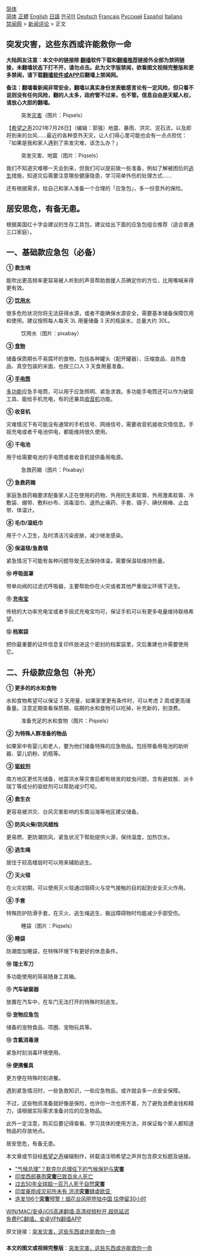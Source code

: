 <!-- 面包屑导航 --> <div class="breadcrumb"><!-- GTranslate: https://gtranslate.io/ -->  <div class="switcher notranslate">  <div class="selected">  <a href="#" onclick="return false;"> 简体</a>  </div>  <div class="option">  <a href="https://www.bannedbook.org" onclick="doGTranslate('zh-CN|zh-CN');jQuery('div.switcher div.selected a').html(jQuery(this).html());return false;" title="简体中文" class="nturl selected"> 简体</a>  <a href="https://www.bannedbook.org/zh-tw/" onclick="doGTranslate('zh-CN|zh-TW');jQuery('div.switcher div.selected a').html(jQuery(this).html());return false;" title="繁體中文" class="nturl"> 正體</a>  <a href="https://www.bannedbook.org/en/" onclick="doGTranslate('zh-CN|en');jQuery('div.switcher div.selected a').html(jQuery(this).html());return false;" title="English" class="nturl"> English</a>  <a href="https://www.bannedbook.org/ja/" onclick="doGTranslate('zh-CN|ja');jQuery('div.switcher div.selected a').html(jQuery(this).html());return false;" title="日本語" class="nturl"> 日語</a>  <a href="https://www.bannedbook.org/ko/" onclick="doGTranslate('zh-CN|ko');jQuery('div.switcher div.selected a').html(jQuery(this).html());return false;" title="한국어" class="nturl"> 한국어</a>  <a href="https://www.bannedbook.org/de/" onclick="doGTranslate('zh-CN|de');jQuery('div.switcher div.selected a').html(jQuery(this).html());return false;" title="Deutsch" class="nturl"> Deutsch</a>  <a href="https://www.bannedbook.org/fr/" onclick="doGTranslate('zh-CN|fr');jQuery('div.switcher div.selected a').html(jQuery(this).html());return false;" title="Français" class="nturl"> Français</a>  <a href="https://www.bannedbook.org/ru/" onclick="doGTranslate('zh-CN|ru');jQuery('div.switcher div.selected a').html(jQuery(this).html());return false;" title="Русский" class="nturl"> Русский</a>  <a href="https://www.bannedbook.org/es/" onclick="doGTranslate('zh-CN|es');jQuery('div.switcher div.selected a').html(jQuery(this).html());return false;" title="Español" class="nturl"> Español</a>  <a href="https://www.bannedbook.org/it/" onclick="doGTranslate('zh-CN|it');jQuery('div.switcher div.selected a').html(jQuery(this).html());return false;" title="Italiano" class="nturl"> Italiano</a>  </div>  </div>      <div class='breadcrumb-sub'><!-- Breadcrumb NavXT 6.3.0 --> <a href="https://www.bannedbook.org/" class="home">禁闻网</a> &gt; <a href="https://www.bannedbook.org/bnews/comments/" class="category">新闻评论</a> &gt; 正文</div></div><h2>突发灾害，这些东西或许能救你一命</h2> <p class="notice"><b>大陆网友注意：本文中的链接除 <a href="https://github.com/bannedbook/fanqiang" >翻墙</a>软件下载和<a href="https://github.com/killgcd/justmysocks/blob/master/README.md">翻墙推荐</a>链接外全部为禁网链接，未翻墙状态下打不开，请勿点击。此为文字版禁闻，欲看图文视频完整版和更多禁闻，请下载<a href="https://github.com/bannedbook/fanqiang">翻墙软件或APP</a>后翻墙上禁闻网。</p><p>备注：翻墙看新闻非常安全，翻墙以真实身份发表敏感言论有一定风险，但只看不说则没有任何风险，翻的人太多，政府管不过来，也不管。信息自由是天赋人权，请放心大胆的翻墙。</b></p>  <div class="entry"> <figure><figcaption>突发<a href="https://www.bannedbook.org/bnews/tag/%E7%81%BE%E5%AE%B3/" class="st_tag internal_tag" rel="tag" title="标签 灾害 下的日志">灾害</a>（图片：Piqsels）         </figcaption></figure> <p>【<span class='wp_keywordlink_affiliate'><a href="https://www.soundofhope.org" title="希望之声" target="_blank">希望之声</a></span>2021年7月26日】（编辑：郭强）地震、暴雨、洪灾、泥石流，以及即将到来的台风……最近的各种意外天灾，让人们得心里可能也会有一点点担忧：「如果是我和家人遇到了突发灾难，该怎么办？」</p> <figure><figcaption>突发灾害、地震（图片：Piqsels）</figcaption></figure> <p>我们不知道灾难哪一天会到来，但我们可以提前做一些准备，例如了解被困后的<span class='wp_keywordlink'><a href="https://www.bannedbook.org/forum5/topic38.html" title="劫难逃生有秘诀" target="_blank">逃生</a></span>措施，知道灾后需要注意哪些健康隐患，学习简单外伤的处理方式……</p> <p>还有根据需求，给自己和家人准备一个合理的「应急包」，多一份意外的保险。</p> <h2>居安思危，有备无患。</h2> <p>根据美国红十字会建议的生存工具包，建议给出下面的应急包组合推荐（适合普通三口家庭）。</p> <h2>一、基础款应急包（必备）</h2> <p><strong>① 救生哨</strong></p> <p>能吹出更高频率更容易被人听到的声音帮助救援人员确定你的方位，比用嘴喊来得更有效。</p> <p><strong>② <a href="https://www.bannedbook.org/bnews/tag/%E9%A5%AE%E7%94%A8%E6%B0%B4/" class="st_tag internal_tag" rel="tag" title="标签 饮用水 下的日志">饮用水</a></strong></p> <p>很多危险状况你将无法获得水源，或者不能确保水源安全，需要基本储备保障饮用和使用。建议按照每人每天 3L 用量储备 3 天的瓶装水，总量大约 30L。</p> <figure><figcaption>饮用水（图片：pixabay）</figcaption></figure> <p><strong>③ <a href="https://www.bannedbook.org/bnews/tag/%e9%a3%9f%e7%89%a9/" class="st_tag internal_tag" rel="tag" title="标签 食物 下的日志">食物</a></strong></p> <p>储备保质期长不易腐坏的食物，包括各种罐头（配开罐器）、压缩食品、自热食品、真空包装的米面，也按三口人 3 天食用量准备。</p> <p><strong>④ <a href="https://www.bannedbook.org/bnews/tag/%E6%89%8B%E7%94%B5%E7%AD%92/" class="st_tag internal_tag" rel="tag" title="标签 手电筒 下的日志">手电筒</a></strong></p> <p><a href="https://www.bannedbook.org/bnews/tag/%E5%A4%9A%E5%8A%9F%E8%83%BD/" class="st_tag internal_tag" rel="tag" title="标签 多功能 下的日志">多功能</a>应急手电筒，可以用于应急照明、紧急求救。多功能手电筒还可以作为破窗工具、能给手机充电，有的还兼具<a href="https://www.bannedbook.org/bnews/tag/%E6%94%B6%E9%9F%B3%E6%9C%BA/" class="st_tag internal_tag" rel="tag" title="标签 收音机 下的日志">收音机</a>功能。</p> <p><strong>⑤ 收音机</strong></p> <p>灾难情况下有可能没有通常的手机信号、网络信号，需要收音机接收灾情信息。手摇充电或者干电池供电，都能维持很久使用。</p> <p><strong>⑥ 干电池</strong></p>  <p>用于给需要电池的手电筒或者收音机提供备用电源。</p> <figure><figcaption>急救药箱（图片：Pixabay）</figcaption></figure> <p><strong>⑦ 急救药箱</strong></p> <p>家庭急救药箱要求配备家人正在使用的药物、外用抗生素软膏、外用激素软膏、冷敷袋、绷带、敷料纱布、消毒湿巾、退热止痛药、手套、镊子、碘伏棉棒、止血带、体温计。</p> <p><strong>⑧ 毛巾/湿纸巾</strong></p> <p>用于个人卫生，及时清洁污染皮肤，减少继发感染。</p> <p><strong>⑨ 保温毯/急救毯</strong></p> <p>紧急情况下可能有各种问题导致无法保持体温，需要保温毯维持热量。</p> <p><strong>⑩ 呼吸面罩</strong></p> <p>带单向阀的过滤式呼吸器，主要帮助你在火灾或者其他严重烟尘环境下逃生。</p> <p><strong>⑪ <a href="https://www.bannedbook.org/bnews/tag/%E5%85%85%E7%94%B5%E5%AE%9D/" class="st_tag internal_tag" rel="tag" title="标签 充电宝 下的日志">充电宝</a></strong></p> <p>传统的大功率充电宝或者手摇式充电宝均可，保证手机可以有更多电量维持联络希望。</p> <p><strong>⑫ 档案袋</strong></p> <p>把你最重要的证件信息复印件放进这个密封的档案袋里，灾后重建也许需要使用它。</p> <h2>二、升级款应急包（补充）</h2> <p><strong>① 更多的的水和食物</strong></p> <p>水和食物希望可以保证 3 天用量，如果家里更有条件时，可以考虑 2 周或更高储备量。注意定期查看保质期，临期的水和食物可以吃掉，补充新的，别浪费。</p>  <figure><figcaption>准备充足的水和食物（图片：Piqsels）</figcaption></figure> <p><strong>② 为特殊人群准备的物品</strong></p> <p>如果家中有婴儿和老人，要为他们储备特殊的应急物品。包括带备用电池的助听器、婴儿奶粉、奶瓶等。</p> <p><strong>③ <a href="https://www.bannedbook.org/bnews/tag/%E9%A9%B1%E8%9A%8A%E5%89%82/" class="st_tag internal_tag" rel="tag" title="标签 驱蚊剂 下的日志">驱蚊剂</a></strong></p> <p>南方地区更优先储备，地震洪水等灾害后都有继发的蚊虫问题，含有避蚊胺、派卡瑞丁等成分的驱蚊剂可以帮助减少叮咬。</p> <p><strong>④ 救生衣</strong></p> <p>更容易被洪灾、台风灾害影响的东南沿海等地区建议储备。</p> <p><strong>⑤ 防风火柴/防风蜡烛</strong></p> <p>更易燃、更防潮防风，紧急状况下帮助提供火源，保持温度，加热饮水。</p> <p><strong>⑥ 逃生绳</strong></p> <p>居住于较高楼层时可以用来辅助逃生。</p> <p><strong>⑦ 灭火毯</strong></p> <p>在火灾初期，可以使用灭火毯通过阻碍火与空气接触的目的起到安全灭火作用。</p> <p><strong>⑧ 手套</strong></p> <p>特殊防护防滑手套，在灭火、逃生绳逃生、搬运障碍物时均能减少手部受伤。</p> <figure><figcaption>睡袋（图片：Piqsels）</figcaption></figure> <p><strong>⑨ 睡袋</strong></p>  <p>防潮垫加睡袋，在特殊环境下有更好的休息条件。</p> <p><strong>⑩ 瑞士军刀</strong></p> <p>多功能使用的简易随身工具箱。</p> <p><strong>⑪ 汽车破窗器</strong></p> <p>放置在汽车中，在车门无法打开的特殊时刻逃生。</p> <p><strong>⑫ 宠物应急包</strong></p> <p>储备的宠物食品、项圈、宠物玩具等。</p> <p><strong>⑬ 含氯消毒液</strong></p> <p>紧急时刻消毒环境使用。</p> <p><strong>⑭ 便携餐具</strong></p> <p>更方便在特殊时刻进餐。</p> <p>遇到紧急情况时，一些急救知识，一些应急物品，或许就会多一点安全保障。</p> <p>不过，这些物资准备就好像是保险，也许你一次也用不着，为了避免浪费金钱和精力，请根据实际需求准备对应的应急物品。</p> <p>此外一定注意，购买后要记得查看、学习具体的使用方法，并保证每个家人都知道物品的存放地点。</p> <p>居安思危，有备无患。</p>  <p>本文章或节目经<a href="https://www.bannedbook.org/bnews/tag/%e5%b8%8c%e6%9c%9b%e4%b9%8b%e5%a3%b0/" class="st_tag internal_tag" rel="tag" title="标签 希望之声 下的日志">希望之声</a>编辑制作，转载请注明希望之声并包含原文标题及链接。 </p> <ul class='op-related-articles' title='相关阅读'> <li><a href='https://www.bannedbook.org/bnews/baitai/20210726/1594389.html' target='_blank'>"气候总理"？默克尔总理任下的气候保护与<b>灾害</b></a></li> <li><a href='https://www.bannedbook.org/bnews/baitai/20210726/1594356.html' target='_blank'>印度西部暴雨<b>灾害</b>已致百余人死亡</a></li> <li><a href='https://www.bannedbook.org/bnews/baitai/20210726/1594315.html' target='_blank'>过去50年全球超一百万人死于自然<b>灾害</b></a></li> <li><a href='https://www.bannedbook.org/bnews/comments/20210725/1593659.html' target='_blank'>印度豪雨成灾前所未有 洪涝<b>灾害</b>肆虐欧亚 </a></li> <li><a href='https://www.bannedbook.org/bnews/worldnews/20210725/1593603.html' target='_blank'>连发196个<b>灾害</b>预警！烟花台风明登陆中国 估停留30小时</a></li> </ul> <p class="texttj"> <a href="https://github.com/bannedbook/fanqiang/wiki/V2ray%E6%9C%BA%E5%9C%BA" target="_blank">WIN/MAC/安卓/iOS高速翻墙:高清视频秒开,超低延迟</a><br/> <a href="https://github.com/bannedbook/fanqiang/wiki/%E7%A6%81%E9%97%BB%E7%BD%91%E5%AE%89%E5%8D%93%E7%BF%BB%E5%A2%99%E6%96%B0%E9%97%BBAPP" target="_blank">免费PC翻墙、安卓VPN翻墙APP</a></p><p>原文链接：<a class="src_link"  href="https://www.soundofhope.org/post/529124" target="_blank">突发灾害，这些东西或许能救你一命</a></p><a name='sharetosocial'></a>  <div style="margin-bottom:5px;padding-bottom:5px;clear:both"> <div id="archive-pix-1" class="banner-ads"> <!-- AuctionX Display platform tag START --> <div id="26318x728x90x621x_ADSLOT2" clicktrack="%%CLICK_URL_ESC%%"></div> <!-- AuctionX Display platform tag END --> </div> <div id="archive-pix-2" class="banner-ads"> <!-- AuctionX Display platform tag START --> <div id="26315x300x250x621x_ADSLOT2" clicktrack="%%CLICK_URL_ESC%%"></div> <!-- AuctionX Display platform tag END --> </div> </div>  <div id="archive-pix-1" class="banner-ads"> <!-- AuctionX Display platform tag START --> <div id="26318x728x90x621x_ADSLOT3" clicktrack="%%CLICK_URL_ESC%%"></div> <!-- AuctionX Display platform tag END --> </div> <div><b>本文的图文或视频完整版</b>：<a href='https://www.bannedbook.org/bnews/comments/20210727/1594846.html'>突发灾害，这些东西或许能救你一命</a></div>  </div><!--END ENTRY--> 